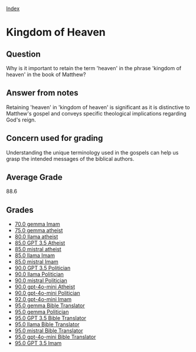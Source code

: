 
[Index](../index.md)
# Kingdom of Heaven
## Question
Why is it important to retain the term 'heaven' in the phrase 'kingdom of heaven' in the book of Matthew?

## Answer from notes
Retaining 'heaven' in 'kingdom of heaven' is significant as it is distinctive to Matthew's gospel and conveys specific theological implications regarding God's reign.

## Concern used for grading
Understanding the unique terminology used in the gospels can help us grasp the intended messages of the biblical authors.

## Average Grade
88.6

## Grades
 * [70.0 gemma Imam](../answers/gemma_Imam/Kingdom_of_Heaven.md)
 * [75.0 gemma atheist](../answers/gemma_atheist/Kingdom_of_Heaven.md)
 * [80.0 llama atheist](../answers/llama_atheist/Kingdom_of_Heaven.md)
 * [85.0 GPT 3.5 Atheist](../answers/GPT_3.5_Atheist/Kingdom_of_Heaven.md)
 * [85.0 mistral atheist](../answers/mistral_atheist/Kingdom_of_Heaven.md)
 * [85.0 llama Imam](../answers/llama_Imam/Kingdom_of_Heaven.md)
 * [85.0 mistral Imam](../answers/mistral_Imam/Kingdom_of_Heaven.md)
 * [90.0 GPT 3.5 Politician](../answers/GPT_3.5_Politician/Kingdom_of_Heaven.md)
 * [90.0 llama Politician](../answers/llama_Politician/Kingdom_of_Heaven.md)
 * [90.0 mistral Politician](../answers/mistral_Politician/Kingdom_of_Heaven.md)
 * [90.0 gpt-4o-mini Atheist](../answers/gpt-4o-mini_Atheist/Kingdom_of_Heaven.md)
 * [90.0 gpt-4o-mini Politician](../answers/gpt-4o-mini_Politician/Kingdom_of_Heaven.md)
 * [92.0 gpt-4o-mini Imam](../answers/gpt-4o-mini_Imam/Kingdom_of_Heaven.md)
 * [95.0 gemma Bible Translator](../answers/gemma_Bible_Translator/Kingdom_of_Heaven.md)
 * [95.0 gemma Politician](../answers/gemma_Politician/Kingdom_of_Heaven.md)
 * [95.0 GPT 3.5 Bible Translator](../answers/GPT_3.5_Bible_Translator/Kingdom_of_Heaven.md)
 * [95.0 llama Bible Translator](../answers/llama_Bible_Translator/Kingdom_of_Heaven.md)
 * [95.0 mistral Bible Translator](../answers/mistral_Bible_Translator/Kingdom_of_Heaven.md)
 * [95.0 gpt-4o-mini Bible Translator](../answers/gpt-4o-mini_Bible_Translator/Kingdom_of_Heaven.md)
 * [95.0 GPT 3.5 Imam](../answers/GPT_3.5_Imam/Kingdom_of_Heaven.md)
